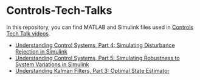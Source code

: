 # Controls-Tech-Talks

In this repository, you can find MATLAB and Simulink files used in [Controls Tech Talk videos](https://www.mathworks.com/videos/tech-talks/controls.html).
- [Understanding Control Systems, Part 4: Simulating Disturbance Rejection in Simulink](Understanding%20Control%20Systems/Simulating%20Disturbance%20Rejection%20in%20Simulink/)
- [Understanding Control Systems, Part 5: Simulating Robustness to System Variations in Simulink](Understanding%20Control%20Systems/Simulating%20Robustness%20to%20System%20Variations%20in%20Simulink/)
- [Understanding Kalman Filters, Part 3: Optimal State Estimator](Understanding%20Kalman%20Filters/Optimal%20State%20Estimator/)
